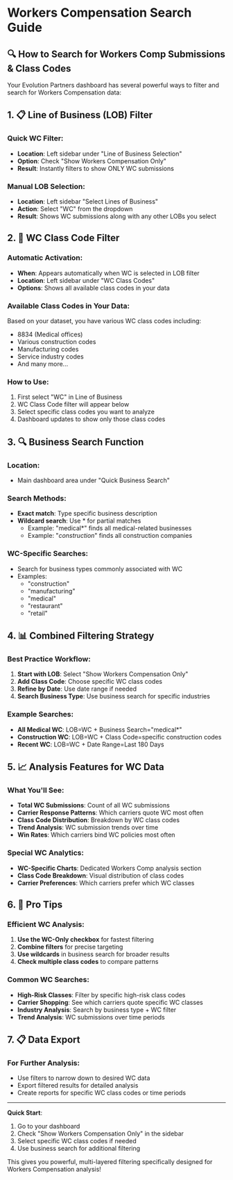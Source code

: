 # Workers Compensation Search Guide

## 🔍 How to Search for Workers Comp Submissions & Class Codes

Your Evolution Partners dashboard has several powerful ways to filter and search for Workers Compensation data:

## 1. 📋 **Line of Business (LOB) Filter**

### Quick WC Filter:
- **Location**: Left sidebar under "Line of Business Selection"
- **Option**: Check "Show Workers Compensation Only" 
- **Result**: Instantly filters to show ONLY WC submissions

### Manual LOB Selection:
- **Location**: Left sidebar "Select Lines of Business"
- **Action**: Select "WC" from the dropdown
- **Result**: Shows WC submissions along with any other LOBs you select

## 2. 👷 **WC Class Code Filter**

### Automatic Activation:
- **When**: Appears automatically when WC is selected in LOB filter
- **Location**: Left sidebar under "WC Class Codes"
- **Options**: Shows all available class codes in your data

### Available Class Codes in Your Data:
Based on your dataset, you have various WC class codes including:
- 8834 (Medical offices)
- Various construction codes
- Manufacturing codes
- Service industry codes
- And many more...

### How to Use:
1. First select "WC" in Line of Business
2. WC Class Code filter will appear below
3. Select specific class codes you want to analyze
4. Dashboard updates to show only those class codes

## 3. 🔍 **Business Search Function**

### Location: 
- Main dashboard area under "Quick Business Search"

### Search Methods:
- **Exact match**: Type specific business description
- **Wildcard search**: Use * for partial matches
  - Example: "medical*" finds all medical-related businesses
  - Example: "*construction*" finds all construction companies

### WC-Specific Searches:
- Search for business types commonly associated with WC
- Examples:
  - "construction"
  - "manufacturing" 
  - "medical"
  - "restaurant"
  - "retail"

## 4. 📊 **Combined Filtering Strategy**

### Best Practice Workflow:
1. **Start with LOB**: Select "Show Workers Compensation Only"
2. **Add Class Code**: Choose specific WC class codes
3. **Refine by Date**: Use date range if needed
4. **Search Business Type**: Use business search for specific industries

### Example Searches:
- **All Medical WC**: LOB=WC + Business Search="medical*"
- **Construction WC**: LOB=WC + Class Code=specific construction codes
- **Recent WC**: LOB=WC + Date Range=Last 180 Days

## 5. 📈 **Analysis Features for WC Data**

### What You'll See:
- **Total WC Submissions**: Count of all WC submissions
- **Carrier Response Patterns**: Which carriers quote WC most often
- **Class Code Distribution**: Breakdown by WC class codes
- **Trend Analysis**: WC submission trends over time
- **Win Rates**: Which carriers bind WC policies most often

### Special WC Analytics:
- **WC-Specific Charts**: Dedicated Workers Comp analysis section
- **Class Code Breakdown**: Visual distribution of class codes
- **Carrier Preferences**: Which carriers prefer which WC classes

## 6. 🎯 **Pro Tips**

### Efficient WC Analysis:
1. **Use the WC-Only checkbox** for fastest filtering
2. **Combine filters** for precise targeting
3. **Use wildcards** in business search for broader results
4. **Check multiple class codes** to compare patterns

### Common WC Searches:
- **High-Risk Classes**: Filter by specific high-risk class codes
- **Carrier Shopping**: See which carriers quote specific WC classes
- **Industry Analysis**: Search by business type + WC filter
- **Trend Analysis**: WC submissions over time periods

## 7. 📋 **Data Export**

### For Further Analysis:
- Use filters to narrow down to desired WC data
- Export filtered results for detailed analysis
- Create reports for specific WC class codes or time periods

---

**Quick Start**: 
1. Go to your dashboard
2. Check "Show Workers Compensation Only" in the sidebar
3. Select specific WC class codes if needed
4. Use business search for additional filtering

This gives you powerful, multi-layered filtering specifically designed for Workers Compensation analysis!

